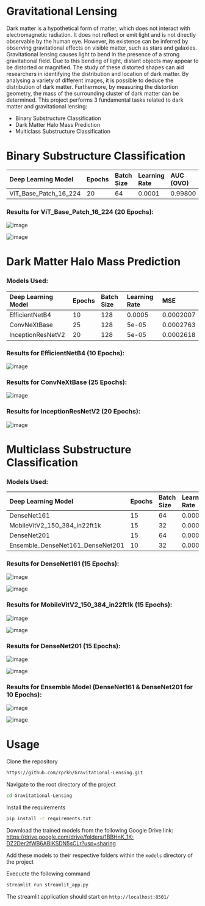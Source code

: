 # Gravitational Lensing

Dark matter is a hypothetical form of matter, which does not interact with electromagnetic radiation. It does not reflect or emit light and is not directly observable by the human eye. However, its existence can be inferred by observing gravitational effects on visible matter, such as stars and galaxies. Gravitational lensing causes light to bend in the presence of a strong gravitational field. Due to this bending of light, distant objects may appear to be distorted or magnified. The study of these distorted shapes can aid researchers in identifying the distribution and location of dark matter. By analysing a variety of different images, it is possible to deduce the distribution of dark matter. Furthermore, by measuring the distortion geometry, the mass of the surrounding cluster of dark matter can be determined. This project performs 3 fundamental tasks related to dark matter and gravitational lensing:
- Binary Substructure Classification
- Dark Matter Halo Mass Prediction
- Multiclass Substructure Classification

# Binary Substructure Classification

| Deep Learning Model                                 | Epochs | Batch Size | Learning Rate | AUC (OVO) | AUC (OVR) |
| :-------------------------------------------------- | :----- | :--------- | :------------ | :-------- | :-------- |
| ViT_Base_Patch_16_224                               | 20     | 64         | 0.0001        | 0.99800   | 0.99800   |

### Results for ViT_Base_Patch_16_224 (20 Epochs):

![image](https://user-images.githubusercontent.com/75483881/224233826-e5d5fc32-f9ca-4be6-8e0d-7cb3c728828b.png)

![image](https://user-images.githubusercontent.com/75483881/224234139-8ecf59c8-f3a4-40dc-8ee2-d1d4f447f3f5.png)

# Dark Matter Halo Mass Prediction

### Models Used:

| Deep Learning Model                                 | Epochs | Batch Size | Learning Rate | MSE       |
| :-------------------------------------------------- | :----- | :--------- | :------------ | :-------- |
| EfficientNetB4                                      | 10     | 128        | 0.0005        | 0.0002007 |
| ConvNeXtBase                                        | 25     | 128        | 5e-05         | 0.0002763 |
| InceptionResNetV2                                   | 20     | 128        | 5e-05         | 0.0002618 |

### Results for EfficientNetB4 (10 Epochs):

![image](https://user-images.githubusercontent.com/75483881/227117195-78bbe109-c16f-42bb-8574-0fbfc96f0347.png)

### Results for ConvNeXtBase (25 Epochs):

![image](https://user-images.githubusercontent.com/75483881/227117096-0063fba6-f38c-4e77-805e-b50a6639fabf.png)

### Results for InceptionResNetV2 (20 Epochs):

![image](https://user-images.githubusercontent.com/75483881/227116960-8d363a39-6efd-4a00-977e-2e7f36c89ee1.png)

# Multiclass Substructure Classification

### Models Used:

| Deep Learning Model                         | Epochs | Batch Size | Learning Rate | AUC (OVO) | AUC (OVR) |
| :------------------------------------------ | :----- | :--------- | :------------ | :-------- | :-------- |
| DenseNet161                                 | 15     | 64         | 0.0001        | 0.98      | 0.98      |
| MobileVitV2_150_384_in22ft1k                | 15     | 32         | 0.0001        | 0.95      | 0.95      |
| DenseNet201                                 | 15     | 64         | 0.0001        | 0.97      | 0.97      |
| Ensemble_DenseNet161_DenseNet201            | 10     | 32         | 0.0001        | 0.98      | 0.98      |

### Results for DenseNet161 (15 Epochs):

![image](https://user-images.githubusercontent.com/75483881/224229172-4de710e2-7d15-4628-8510-1c6381abdd0a.png)

![image](https://user-images.githubusercontent.com/75483881/224229506-660f53ce-362f-4f89-9ef8-5f14d07d4d18.png)

### Results for MobileVitV2_150_384_in22ft1k (15 Epochs):

![image](https://user-images.githubusercontent.com/75483881/224229270-38789ff1-5fa3-4357-8687-f517dc4565b8.png)

![image](https://user-images.githubusercontent.com/75483881/224229544-f1b38158-0d4d-48c0-8507-61496a5c3d72.png)

### Results for DenseNet201 (15 Epochs):

![image](https://user-images.githubusercontent.com/75483881/224229327-4a6c5445-7bda-440b-a768-2d201f2c3c23.png)

![image](https://user-images.githubusercontent.com/75483881/224229574-ef27eb39-e5f0-459f-a338-7d3339db6286.png)

### Results for Ensemble Model (DenseNet161 & DenseNet201 for 10 Epochs):

![image](https://user-images.githubusercontent.com/75483881/224229401-9bf29204-0551-45d1-81ec-e91f1138ea8a.png)

![image](https://user-images.githubusercontent.com/75483881/224229611-0409d10c-6807-4de4-96f9-4d97ffdcb6b2.png)

# Usage

Clone the repository

```bash
https://github.com/rprkh/Gravitational-Lensing.git
```

Navigate to the root directory of the project
```bash
cd Gravitational-Lensing
```

Install the requirements
```bash
pip install -r requirements.txt
```

Download the trained models from the following Google Drive link: 
https://drive.google.com/drive/folders/1BBHnK_1K-DZ2Der2fWB6ABIKSDN5sCLr?usp=sharing

Add these models to their respective folders within the `models` directory of the project

Execucte the following command
```bash
streamlit run streamlit_app.py
```

The streamlit application should start on `http://localhost:8501/`